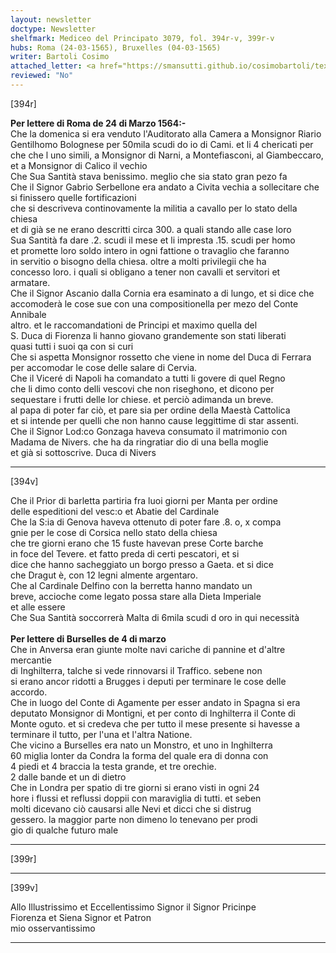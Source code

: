 ```yaml
---
layout: newsletter
doctype: Newsletter
shelfmark: Mediceo del Principato 3079, fol. 394r-v, 399r-v
hubs: Roma (24-03-1565), Bruxelles (04-03-1565)
writer: Bartoli Cosimo
attached_letter: <a href="https://smansutti.github.io/cosimobartoli/texts/2977_055/">2977_055</a>
reviewed: "No"
---
```


[394r]  
  
  
<strong>Per lettere di Roma de 24 di Marzo 1564:-</strong>  
Che la domenica si era venduto l'Auditorato alla Camera a Monsignor Riario  
Gentilhomo Bolognese per 50mila scudi do io di Cami. et li 4 chericati per  
che che l uno simili, a Monsignor di Narni, a Montefiasconi, al Giambeccaro,  
et a Monsignor di Calico il vechio  
Che Sua Santità stava benissimo. meglio che sia stato gran pezo fa  
Che il Signor Gabrio Serbellone era andato a Civita vechia a sollecitare che  
si finissero quelle fortificazioni  
che si descriveva continovamente la militia a cavallo per lo stato della chiesa  
et di già se ne erano descritti circa 300. a quali stando alle case loro  
Sua Santità fa dare .2. scudi il mese et li impresta .15. scudi per homo  
et promette loro soldo intero in ogni fattione o travaglio che faranno  
in servitio o bisogno della chiesa. oltre a molti privilegii che ha  
concesso loro. i quali si obligano a tener non cavalli et servitori et  
armatare.  
Che il Signor Ascanio dalla Cornia era esaminato a di lungo, et si dice che  
accomoderà le cose sue con una compositionella per mezo del Conte Annibale  
altro. et le raccomandationi de Principi et maximo quella del  
S. Duca di Fiorenza li hanno giovano grandemente son stati liberati  
quasi tutti i suoi qa con si curi  
Che si aspetta Monsignor rossetto che viene in nome del Duca di Ferrara  
per accomodar le cose delle salare di Cervia.  
Che il Viceré di Napoli ha comandato a tutti li govere di quel Regno  
che li dimo conto delli vescovi che non riseghono, et dicono per  
sequestare i frutti delle lor chiese. et perciò adimanda un breve.  
al papa di poter far ciò, et pare sia per ordine della Maestà Cattolica  
et si intende per quelli che non hanno cause leggittime di star assenti.  
Che il Signor Lod:co Gonzaga haveva consumato il matrimonio con  
Madama de Nivers. che ha da ringratiar dio di una bella moglie  
et già si sottoscrive. Duca di Nivers  
  
---  

[394v]  
  
  
Che il Prior di barletta partiria fra luoi giorni per Manta per ordine  
delle espeditioni del vesc:o et Abatie del Cardinale  
Che la S:ia di Genova haveva ottenuto di poter fare .8. o, x compa  
gnie per le cose di Corsica nello stato della chiesa  
che tre giorni erano che 15 fuste havevan prese Corte barche  
in foce del Tevere. et fatto preda di certi pescatori, et si  
dice che hanno sacheggiato un borgo presso a Gaeta. et si dice  
che Dragut è, con 12 legni almente argentaro.  
Che al Cardinale Delfino con la berretta hanno mandato un  
breve, accioche come legato possa stare alla Dieta Imperiale  
et alle essere  
Che Sua Santità soccorrerà Malta di 6mila scudi d oro in qui necessità  
<br/><strong>Per lettere di Burselles de 4 di marzo</strong>  
Che in Anversa eran giunte molte navi cariche di pannine et d'altre mercantie  
di Inghilterra, talche si vede rinnovarsi il Traffico. sebene non  
si erano ancor ridotti a Brugges i deputi per terminare le cose delle  
accordo.  
Che in luogo del Conte di Agamente per esser andato in Spagna si era  
deputato Monsignor di Montigni, et per conto di Inghilterra il Conte di  
Monte oguto. et si credeva che per tutto il mese presente si havesse a  
terminare il tutto, per l'una et l'altra Natione.  
Che vicino a Burselles era nato un Monstro, et uno in Inghilterra  
60 miglia lonter da Condra la forma del quale era di donna con  
4 piedi et 4 braccia la testa grande, et tre orechie.  
2 dalle bande et un di dietro  
Che in Londra per spatio di tre giorni si erano visti in ogni 24  
hore i flussi et reflussi doppii con maraviglia di tutti. et seben  
molti dicevano ciò causarsi alle Nevi et dicci che si distrug  
gessero. la maggior parte non dimeno lo tenevano per prodi  
gio di qualche futuro male  
  
---  

[399r]  
  
  
  
---  

[399v]  
  
  
Allo Illustrissimo et Eccellentissimo Signor il Signor Pricinpe  
Fiorenza et Siena Signor et Patron  
mio osservantissimo  
  
---  

